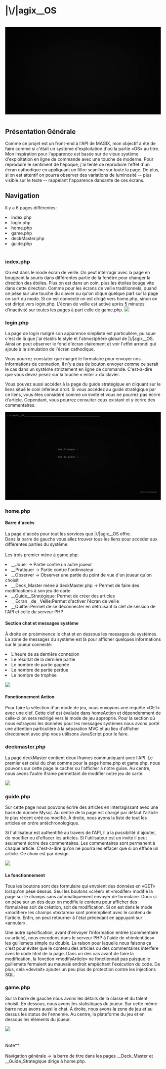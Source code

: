 <h1>|\/|agix__OS</h1>
<br>
<img src="asset\\readme\\booting\\booting.gif"/>
<h1></h1>
<h2>Présentation Générale</h2>
<p>
Comme ce projet est un front-end à l'API de MAGIX, mon objectif à été de faire comme si c'était un système d'exploitation d'où la partie «OS» au titre. Mon inspiration pour l'apparence est basée sur de vieux système d'exploitation en ligne de commande avec une touche de moderne. Pour reproduire le sentiment de l'époque, j'ai tenté de reproduire l'effet d'un écran cathodique en appliquant un filtre scanline sur toute la page. De plus, si on est attentif on pourra observer des variations de luminosité -- plus visible sur le texte -- rappelant l'apparence dansante de ces écrans.
</p>
<h2>Navigation</h2>
<p>Il y a 6 pages différentes:</p>
<li>index.php</li>
<li>login.php</li>
<li>home.php</li>
<li>game.php</li>
<li>deckMaster.php</li>
<li>guide.php</li>
<br>
<h3>index.php</h3>
<p>
On est dans le mode écran de veille. On peut intérragir avec la page en bougeant la souris dans différentes partie de la fenêtre pour changer la direction des étoiles. Plus on est dans un coin, plus les étoiles bouge vite dans cette direction. Comme pour les écrans de veille traditionnels, quand on pèse sur une touche du clavier ou qu'on clique quelque part sur la page on sort du mode. Si on est connecté on est dirigé vers home.php, sinon on est dirigé vers login.php. L'écran de veille est activé après 5 minutes d'inactivité sur toutes les pages à part celle de game.php.
<img src="asset/readme/screensaver/screensaver.gif"/>
</p>
<h3>login.php</h3>
<p>
La page de login malgré son apparence simpliste est particulière, puisque c'est de là que j'ai établis le style et l'atmostphère global de |\/|agix__OS. Ainsi on peut observer le fond d'écran clairement et voir l'effet arrondi qui ajoute à la simulation de l'écran cathodique.
</p>
<p>
Vous pourrez constater que malgré le formulaire pour envoyer nos informations de connexion, il n'y a pas de bouton envoyer comme ce serait le cas dans un système strictement en ligne de commande. C'est-à-dire que vous devez pesez sur la touche « enter » du clavier.
</p>
<p>
Vous pouvez aussi accéder à la page du guide stratégique en cliquant sur le liens situé le coin inférieur droit. Si vous accédez au guide stratégique par ce liens, vous êtes considéré comme un invité et vous ne pourrez pas écrire d'article. Cependant, vous pourrez consulter ceux existant et y écrire des commentaires.
</p>
<img src="asset/readme/login/login.gif"/>
<h3>home.php</h3>
<h4>Barre d'accès</h4>
<p>
    La page d'accès pour tout les services que |\/|agix__OS offre. <br>
    Dans la barre de gauche vous allez trouver tous les liens pour accéder aux différentes parties du système. <br><br>
    Les trois premier mène à game.php:
    <li>__Jouer -> Partie contre un autre joueur</li>
    <li>__Pratiquer -> Partie contre l'ordinnateur</li>
    <li>__Observer -> Observer une partie du point de vue d'un joueur qu'on choisit</li>
    <li>__Deck_Master mène à deckMaster.php -> Permet de faire des modifications à son jeu de carte</li>
    <li>__Guide__Stratégique: Permet de créer des articles </li>
    <li>__Écran__de__Veille:Permet d'activer l'écran de veille</li>
    <li>__Quitter:Permet de se déconnecter en détruisant la clef de session de l'API et celle du serveur PHP</li>
</p>
<h4>Section chat et messages système</h4>
<p>
    À droite en proéminence le chat et en dessous les messages du systèmes. La zone de messages du système est là pour afficher quelques informations sur le joueur connecté:
    <li>L'heure de sa dernière connexion</li>
    <li>Le résultat de la dernière partie</li>
    <li>Le nombre de partie gagnée</li>
    <li>Le nombre de partie perdue</li>
    <li>Le nombre de trophée </li>
</p>
<img src="asset\\readme\\home\\home.gif"/>
<h4>Fonctionnement Action</h4>
<p>
Pour faire la sélection d'un mode de jeu, nous envoyons une requête «GET» avec une clef. Cette clef est évaluée dans homeAction et dépendemment de celle-ci on sera redirigé vers le mode de jeu approprié. Pour la section où nous extrayons les données pour les messages systèmes nous avons porté une attention particulière à la séparation MVC et au lieu d'afficher directement avec php nous utilisons JavaScript pour le faire.
</p>
<h3>deckmaster.php</h3>
<p>
La page deckMaster contient deux Iframes communiquant avec l'API. Le premier est celui du chat comme pour la page home.php et game.php, nous pouvons sur cette page le cacher ou l'afficher à notre guise. Au centre, nous avons l'autre Iframe permettant de modifier notre jeu de carte.
</p>
<img src="asset\\readme\\deckmaster\\deckmaster.gif"/>
<h3>guide.php</h3>
<p>
Sur cette page nous pouvons écrire des articles en interragissant avec une base de donnée Mysql. Au centre de la page est chargé par défaut l'article le plus récent créé ou modifié. À droite, nous avons la liste de tout les articles en ordre antéchronologique.
</p>
<p>
Si l'utilisateur est authentifié au travers de l'API, il a la possibilité d'ajouter, de modifier ou d'effacer les articles. Si l'utilisateur est un invité il peut seulement écrire des commentaires. Les commentaires sont permanent à chaque article. C'est-à-dire qu'on ne pourra les effacer que si on efface un article. Ce choix est par design.
</p>
<img src="asset\\readme\\guide\\guide.gif"/>
<h4>Le fonctionnement</h4>
<p>
Tous les boutons sont des formulaire qui envoient des données en «GET» lorsqu'on pèse dessus. Seul les boutons «créer» et «modifer» modifie la page sur le champs sans automatiquement envoyer de formulaire. Donc si on pèse sur un des deux on modifie le contenu pour afficher des formulaires soit de création, soit de modification. Si on est dans le mode «modifier» les champs «textarea» sont préremplient avec le contenu de l'article. Enfin, on peut retourner à l'état précédant en appuyant sur «annuler». <br>
</p>
<p>
Une autre spécification, avant d'envoyer l'information entrée (commentaire ou article), nous encodons dans le serveur PHP à l'aide de «htmlentities» les guillemets simple ou double. La raison pour laquelle nous faisons ça c'est pour éviter que le contenu des articles ou des commentaires interfère avec le code html de la page. Dans un des cas avant de faire la modification, la fonction «modifyArticle» ne fonctionnait pas puisque le guillemets fermaient au mauvais endroit empêchant l'exécution du code. De plus, cela «devrait» ajouter un peu plus de protection contre les injections SQL.
</p>
<h3>game.php</h3>
<p>
Sur la barre de gauche nous avons les détails de la classe et du talent choisit. En dessous, nous avons les statistiques du joueur. Sur cette même barre nous avons aussi le chat. À droite, nous avons la zone de jeu et au dessus les status de l'ennemie. Au centre, la plateforme du jeu et en dessous les éléments du joueur.
</p>
<img src="asset\\readme\\game\\game.gif"/>
<br>
<br>
<br>



<footer>
Note**
<br>
<br>
Navigation générale -> la barre de titre dans les pages __Deck_Master et __Guide_Stratégique dirige à home.php.
</footer>

<!-- ![Alt Text]() -->